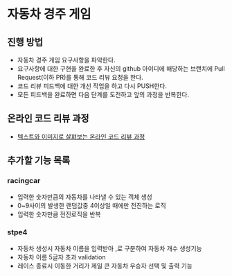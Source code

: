 # 자동차 경주 게임
## 진행 방법
* 자동차 경주 게임 요구사항을 파악한다.
* 요구사항에 대한 구현을 완료한 후 자신의 github 아이디에 해당하는 브랜치에 Pull Request(이하 PR)를 통해 코드 리뷰 요청을 한다.
* 코드 리뷰 피드백에 대한 개선 작업을 하고 다시 PUSH한다.
* 모든 피드백을 완료하면 다음 단계를 도전하고 앞의 과정을 반복한다.

## 온라인 코드 리뷰 과정
* [텍스트와 이미지로 살펴보는 온라인 코드 리뷰 과정](https://github.com/next-step/nextstep-docs/tree/master/codereview)

## 추가할 기능 목록
### racingcar
* 입력한 숫자만큼의 자동차를 나타낼 수 있는 객체 생성
* 0~9사이의 발생한 랜덤값중 4이상일 때에만 전진하는 로직
* 입력한 숫자만큼 전진로직을 반복

### stpe4
* 자동차 생성시 자동차 이름을 입력받아 ,로 구분하여 자동차 개수 생성기능
* 자동차 이름 5글자 초과 validation
* 레이스 종료시 이동한 거리가 제일 큰 자동차 우승자 선택 및 출력 기능